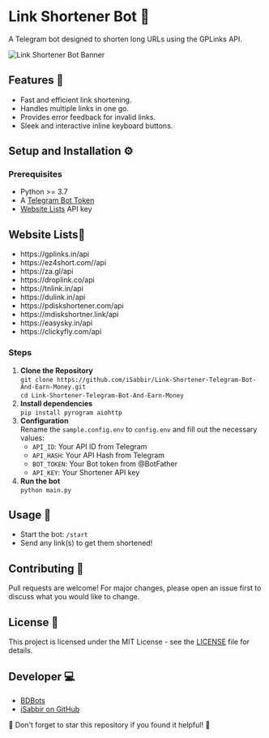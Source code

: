 <!DOCTYPE html>
<html lang="en">
<head>
    <meta charset="UTF-8">
    <meta name="viewport" content="width=device-width, initial-scale=1.0">
</head>
<body>

<h1>Link Shortener Bot 🚀</h1>
    <p>A Telegram bot designed to shorten long URLs using the GPLinks API.</p>
    <img src="path-to-banner-image.png" alt="Link Shortener Bot Banner">

<h2>Features 🌟</h2>
    <ul>
        <li>Fast and efficient link shortening.</li>
        <li>Handles multiple links in one go.</li>
        <li>Provides error feedback for invalid links.</li>
        <li>Sleek and interactive inline keyboard buttons.</li>
    </ul>

<h2>Setup and Installation ⚙️</h2>
    <h3>Prerequisites</h3>
    <ul>
        <li>Python >= 3.7</li>
        <li>A <a href="https://core.telegram.org/bots">Telegram Bot Token</a></li>
        <li><a href="#list">Website Lists</a> API key</li>
    </ul>
<h2> Website Lists🌟</h2>
    <ul>
        <li> https://gplinks.in/api</li>
        <li> https://ez4short.com//api</li>
        <li> https://za.gl/api</li>
        <li> https://droplink.co/api</li>
        <li>https://tnlink.in/api</li>
        <li>https://dulink.in/api</li>
        <li>https://pdiskshortener.com/api</li>
        <li>https://mdiskshortner.link/api	</li>
        <li>https://easysky.in/api</li>
        <li>https://clickyfly.com/api</li>
    </ul>
<h3>Steps</h3>
    <ol>
        <li><strong>Clone the Repository</strong><br>
            <code>git clone https://github.com/iSabbir/Link-Shortener-Telegram-Bot-And-Earn-Money.git</code><br>
            <code>cd Link-Shortener-Telegram-Bot-And-Earn-Money</code>
        </li>
        <li><strong>Install dependencies</strong><br>
            <code>pip install pyrogram aiohttp</code>
        </li>
        <li><strong>Configuration</strong><br>
            Rename the <code>sample.config.env</code> to <code>config.env</code> and fill out the necessary values:
            <ul>
                <li><code>API_ID</code>: Your API ID from Telegram</li>
                <li><code>API_HASH</code>: Your API Hash from Telegram</li>
                <li><code>BOT_TOKEN</code>: Your Bot token from @BotFather</li>
                <li><code>API_KEY</code>: Your Shortener API key</li>
            </ul>
        </li>
        <li><strong>Run the bot</strong><br>
            <code>python main.py</code>
        </li>
    </ol>

<h2>Usage 🚦</h2>
    <ul>
        <li>Start the bot: <code>/start</code></li>
        <li>Send any link(s) to get them shortened!</li>
    </ul>

 <h2>Contributing 🤝</h2>
    <p>Pull requests are welcome! For major changes, please open an issue first to discuss what you would like to change.</p>

 <h2>License 📜</h2>
    <p>This project is licensed under the MIT License - see the <a href="LICENSE">LICENSE</a> file for details.</p>

 <h2>Developer 💻</h2>
    <ul>
        <li><a href="https://t.me/BDBots">BDBots</a></li>
        <li><a href="https://github.com/iSabbir">iSabbir on GitHub</a></li>
    </ul>

 <p>🌟 Don't forget to star this repository if you found it helpful! 🌟</p>

</body>
</html>
